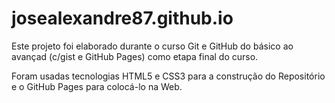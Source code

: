# josealexandre87.github.io

Este projeto foi elaborado durante o curso Git e GitHub do básico ao avançad (c/gist e GitHub Pages) como etapa final do curso.

Foram usadas tecnologias HTML5 e CSS3 para a construção do Repositório e o GitHub Pages para colocá-lo na Web.


